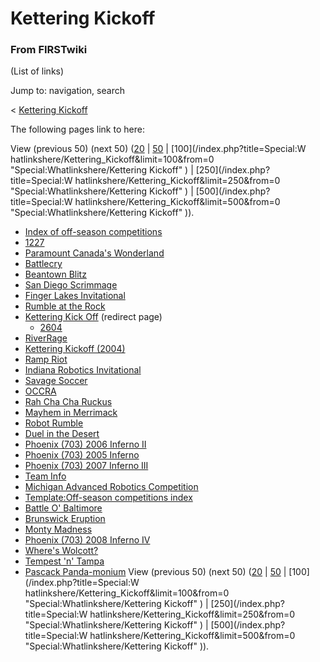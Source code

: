 # Kettering Kickoff

### From FIRSTwiki

(List of links)

Jump to: navigation, search

&lt; [Kettering Kickoff](/index.php?title=Kettering_Kickoff&redirect=no
"Kettering Kickoff" )  

The following pages link to here:

View (previous 50) (next 50)
([20](/index.php?title=Special:Whatlinkshere/Kettering_Kickoff&limit=20&from=0
"Special:Whatlinkshere/Kettering Kickoff" ) |
[50](/index.php?title=Special:Whatlinkshere/Kettering_Kickoff&limit=50&from=0
"Special:Whatlinkshere/Kettering Kickoff" ) | [100](/index.php?title=Special:W
hatlinkshere/Kettering_Kickoff&limit=100&from=0
"Special:Whatlinkshere/Kettering Kickoff" ) | [250](/index.php?title=Special:W
hatlinkshere/Kettering_Kickoff&limit=250&from=0
"Special:Whatlinkshere/Kettering Kickoff" ) | [500](/index.php?title=Special:W
hatlinkshere/Kettering_Kickoff&limit=500&from=0
"Special:Whatlinkshere/Kettering Kickoff" )).

  * [Index of off-season competitions](Index_of_off-season_competitions "Index of off-season competitions" )
  * [1227](1227 "1227" )
  * [Paramount Canada's Wonderland](Paramount_Canada%27s_Wonderland "Paramount Canada's Wonderland" )
  * [Battlecry](Battlecry "Battlecry" )
  * [Beantown Blitz](Beantown_Blitz "Beantown Blitz" )
  * [San Diego Scrimmage](San_Diego_Scrimmage "San Diego Scrimmage" )
  * [Finger Lakes Invitational](Finger_Lakes_Invitational "Finger Lakes Invitational" )
  * [Rumble at the Rock](Rumble_at_the_Rock "Rumble at the Rock" )
  * [Kettering Kick Off](/index.php?title=Kettering_Kick_Off&redirect=no "Kettering Kick Off" ) (redirect page) 
    * [2604](2604 "2604" )
  * [RiverRage](RiverRage "RiverRage" )
  * [Kettering Kickoff (2004)](Kettering_Kickoff_%282004%29 "Kettering Kickoff \(2004\)" )
  * [Ramp Riot](Ramp_Riot "Ramp Riot" )
  * [Indiana Robotics Invitational](Indiana_Robotics_Invitational "Indiana Robotics Invitational" )
  * [Savage Soccer](Savage_Soccer "Savage Soccer" )
  * [OCCRA](OCCRA "OCCRA" )
  * [Rah Cha Cha Ruckus](Rah_Cha_Cha_Ruckus "Rah Cha Cha Ruckus" )
  * [Mayhem in Merrimack](Mayhem_in_Merrimack "Mayhem in Merrimack" )
  * [Robot Rumble](Robot_Rumble "Robot Rumble" )
  * [Duel in the Desert](Duel_in_the_Desert "Duel in the Desert" )
  * [Phoenix (703) 2006 Inferno II](Phoenix_%28703%29_2006_Inferno_II "Phoenix \(703\) 2006 Inferno II" )
  * [Phoenix (703) 2005 Inferno](Phoenix_%28703%29_2005_Inferno "Phoenix \(703\) 2005 Inferno" )
  * [Phoenix (703) 2007 Inferno III](Phoenix_%28703%29_2007_Inferno_III "Phoenix \(703\) 2007 Inferno III" )
  * [Team Info](Team_Info "Team Info" )
  * [Michigan Advanced Robotics Competition](Michigan_Advanced_Robotics_Competition "Michigan Advanced Robotics Competition" )
  * [Template:Off-season competitions index](Template:Off-season_competitions_index "Template:Off-season competitions index" )
  * [Battle O' Baltimore](Battle_O%27_Baltimore "Battle O' Baltimore" )
  * [Brunswick Eruption](Brunswick_Eruption "Brunswick Eruption" )
  * [Monty Madness](Monty_Madness "Monty Madness" )
  * [Phoenix (703) 2008 Inferno IV](Phoenix_%28703%29_2008_Inferno_IV "Phoenix \(703\) 2008 Inferno IV" )
  * [Where's Wolcott?](Where%27s_Wolcott%3F "Where's Wolcott?" )
  * [Tempest 'n' Tampa](Tempest_%27n%27_Tampa "Tempest 'n' Tampa" )
  * [Pascack Panda-monium](Pascack_Panda-monium "Pascack Panda-monium" )
View (previous 50) (next 50)
([20](/index.php?title=Special:Whatlinkshere/Kettering_Kickoff&limit=20&from=0
"Special:Whatlinkshere/Kettering Kickoff" ) |
[50](/index.php?title=Special:Whatlinkshere/Kettering_Kickoff&limit=50&from=0
"Special:Whatlinkshere/Kettering Kickoff" ) | [100](/index.php?title=Special:W
hatlinkshere/Kettering_Kickoff&limit=100&from=0
"Special:Whatlinkshere/Kettering Kickoff" ) | [250](/index.php?title=Special:W
hatlinkshere/Kettering_Kickoff&limit=250&from=0
"Special:Whatlinkshere/Kettering Kickoff" ) | [500](/index.php?title=Special:W
hatlinkshere/Kettering_Kickoff&limit=500&from=0
"Special:Whatlinkshere/Kettering Kickoff" )).

